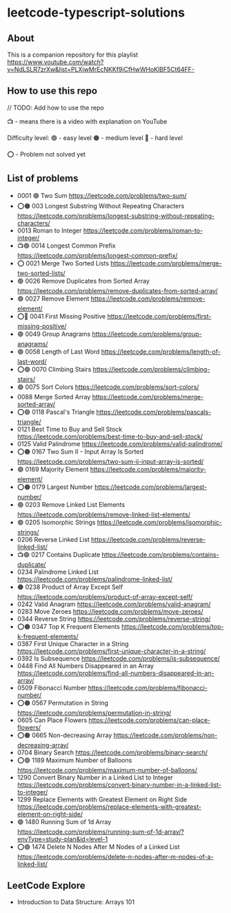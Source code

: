 # leetcode-typescript-solutions

## About

This is a companion repository for this playlist https://www.youtube.com/watch?v=NdLSLR7zrXw&list=PLXjwMrEcNKKf9iCfHwWHoKlBF5Ct64FF-

## How to use this repo

// TODO: Add how to use the repo

📺 - means there is a video with explanation on YouTube

Difficulty level:
🟢 - easy level
🟠 - medium level
🔴 - hard level

⭕️ - Problem not solved yet


## List of problems 

 - 0001 🟢 Two Sum https://leetcode.com/problems/two-sum/
 - ⭕️🟠 003 Longest Substring Without Repeating Characters https://leetcode.com/problems/longest-substring-without-repeating-characters/
 - 0013 Roman to Integer https://leetcode.com/problems/roman-to-integer/
 - 📺🟢 0014 Longest Common Prefix https://leetcode.com/problems/longest-common-prefix/
 - ⭕️ 0021 Merge Two Sorted Lists https://leetcode.com/problems/merge-two-sorted-lists/
 - 🟢 0026 Remove Duplicates from Sorted Array https://leetcode.com/problems/remove-duplicates-from-sorted-array/
 - 🟢 0027 Remove Element https://leetcode.com/problems/remove-element/
 - ⭕️🔴 0041 First Missing Positive https://leetcode.com/problems/first-missing-positive/
 - 🟢 0049 Group Anagrams https://leetcode.com/problems/group-anagrams/
 - 🟢 0058 Length of Last Word https://leetcode.com/problems/length-of-last-word/
 - ⭕️🟢 0070 Climbing Stairs https://leetcode.com/problems/climbing-stairs/
 - 🟢 0075 Sort Colors https://leetcode.com/problems/sort-colors/
 - 0088 Merge Sorted Array https://leetcode.com/problems/merge-sorted-array/
 - ⭕️🟢 0118 Pascal's Triangle https://leetcode.com/problems/pascals-triangle/
 - 0121 Best Time to Buy and Sell Stock https://leetcode.com/problems/best-time-to-buy-and-sell-stock/
 - 0125 Valid Palindrome https://leetcode.com/problems/valid-palindrome/ 
 - ⭕️🟠 0167 Two Sum II - Input Array Is Sorted https://leetcode.com/problems/two-sum-ii-input-array-is-sorted/
 - 🟢 0169 Majority Element https://leetcode.com/problems/majority-element/
 - ⭕️🟠 0179 Largest Number https://leetcode.com/problems/largest-number/
 - 🟢 0203 Remove Linked List Elements https://leetcode.com/problems/remove-linked-list-elements/
 - 🟢 0205 Isomorphic Strings https://leetcode.com/problems/isomorphic-strings/
 - 0206 Reverse Linked List https://leetcode.com/problems/reverse-linked-list/
 - 📺🟢 0217 Contains Duplicate https://leetcode.com/problems/contains-duplicate/
 - 0234 Palindrome Linked List https://leetcode.com/problems/palindrome-linked-list/
 - 🟠 0238 Product of Array Except Self https://leetcode.com/problems/product-of-array-except-self/
 - 0242 Valid Anagram https://leetcode.com/problems/valid-anagram/
 - 0283 Move Zeroes https://leetcode.com/problems/move-zeroes/
 - 0344 Reverse String https://leetcode.com/problems/reverse-string/
 - ⭕️🟠 0347 Top K Frequent Elements https://leetcode.com/problems/top-k-frequent-elements/
 - 0387 First Unique Character in a String https://leetcode.com/problems/first-unique-character-in-a-string/
 - 0392 Is Subsequence https://leetcode.com/problems/is-subsequence/
 - 0448 Find All Numbers Disappeared in an Array https://leetcode.com/problems/find-all-numbers-disappeared-in-an-array/
 - 0509 Fibonacci Number https://leetcode.com/problems/fibonacci-number/
 - ⭕️🟠 0567 Permutation in String https://leetcode.com/problems/permutation-in-string/
 - 0605 Can Place Flowers https://leetcode.com/problems/can-place-flowers/
 - ⭕️🟠 0665 Non-decreasing Array https://leetcode.com/problems/non-decreasing-array/
 - 0704 Binary Search https://leetcode.com/problems/binary-search/
 - ⭕️🟢 1189 Maximum Number of Balloons https://leetcode.com/problems/maximum-number-of-balloons/
 - 1290 Convert Binary Number in a Linked List to Integer https://leetcode.com/problems/convert-binary-number-in-a-linked-list-to-integer/
 - 1299 Replace Elements with Greatest Element on Right Side https://leetcode.com/problems/replace-elements-with-greatest-element-on-right-side/
 - 🟢 1480 Running Sum of 1d Array https://leetcode.com/problems/running-sum-of-1d-array/?envType=study-plan&id=level-1
 - ⭕️🟢 1474 Delete N Nodes After M Nodes of a Linked List https://leetcode.com/problems/delete-n-nodes-after-m-nodes-of-a-linked-list/
 
## LeetCode Explore

- Introduction to Data Structure: Arrays 101
